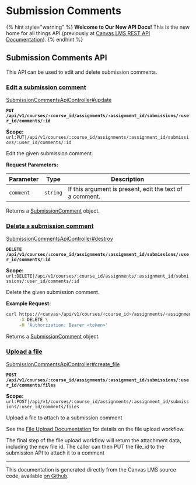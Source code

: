 # Submission Comments

{% hint style="warning" %}
**Welcome to Our New API Docs!** This is the new home for all things API (previously at [Canvas LMS REST API Documentation](https://api.instructure.com)).
{% endhint %}

## Submission Comments API

This API can be used to edit and delete submission comments.

### [Edit a submission comment](#method.submission_comments_api.update) <a href="#method.submission_comments_api.update" id="method.submission_comments_api.update"></a>

[SubmissionCommentsApiController#update](https://github.com/instructure/canvas-lms/blob/master/app/controllers/submission_comments_api_controller.rb)

**`PUT /api/v1/courses/:course_id/assignments/:assignment_id/submissions/:user_id/comments/:id`**

**Scope:** `url:PUT|/api/v1/courses/:course_id/assignments/:assignment_id/submissions/:user_id/comments/:id`

Edit the given submission comment.

**Request Parameters:**

| Parameter | Type     | Description                                              |
| --------- | -------- | -------------------------------------------------------- |
| `comment` | `string` | If this argument is present, edit the text of a comment. |

Returns a [SubmissionComment](../submissions#submissioncomment) object.

### [Delete a submission comment](#method.submission_comments_api.destroy) <a href="#method.submission_comments_api.destroy" id="method.submission_comments_api.destroy"></a>

[SubmissionCommentsApiController#destroy](https://github.com/instructure/canvas-lms/blob/master/app/controllers/submission_comments_api_controller.rb)

**`DELETE /api/v1/courses/:course_id/assignments/:assignment_id/submissions/:user_id/comments/:id`**

**Scope:** `url:DELETE|/api/v1/courses/:course_id/assignments/:assignment_id/submissions/:user_id/comments/:id`

Delete the given submission comment.

**Example Request:**

```bash
curl https://<canvas>/api/v1/courses/<course_id>/assignments/<assignment_id>/submissions/<user_id>/comments/<id> \
     -X DELETE \
     -H 'Authorization: Bearer <token>'
```

Returns a [SubmissionComment](../submissions#submissioncomment) object.

### [Upload a file](#method.submission_comments_api.create_file) <a href="#method.submission_comments_api.create_file" id="method.submission_comments_api.create_file"></a>

[SubmissionCommentsApiController#create_file](https://github.com/instructure/canvas-lms/blob/master/app/controllers/submission_comments_api_controller.rb)

**`POST /api/v1/courses/:course_id/assignments/:assignment_id/submissions/:user_id/comments/files`**

**Scope:** `url:POST|/api/v1/courses/:course_id/assignments/:assignment_id/submissions/:user_id/comments/files`

Upload a file to attach to a submission comment

See the [File Upload Documentation](../basics/file.file_uploads) for details on the file upload workflow.

The final step of the file upload workflow will return the attachment data, including the new file id. The caller can then PUT the file_id to the submission API to attach it to a comment

---

This documentation is generated directly from the Canvas LMS source code, available [on Github](https://github.com/instructure/canvas-lms).
